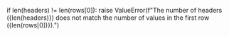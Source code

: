 if len(headers) != len(rows[0]):
        raise ValueError(f"The number of headers ({len(headers)}) does not match the number of values in the first row ({len(rows[0])}).")
    
